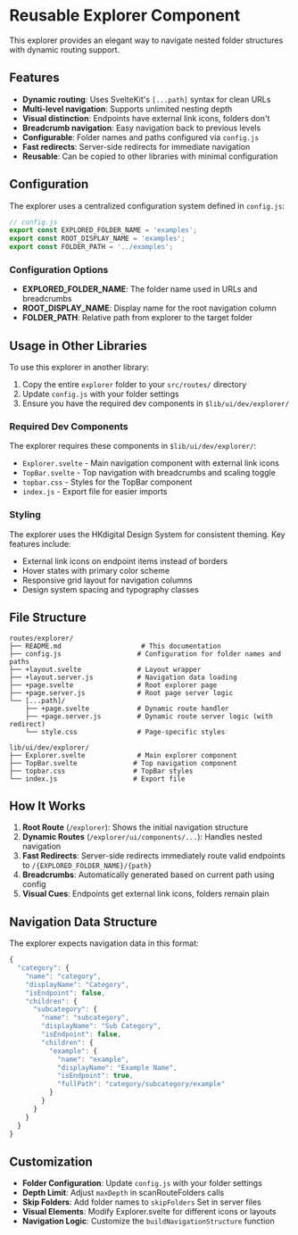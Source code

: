 # Reusable Explorer Component

This explorer provides an elegant way to navigate nested folder structures 
with dynamic routing support.

## Features

- **Dynamic routing**: Uses SvelteKit's `[...path]` syntax for clean URLs
- **Multi-level navigation**: Supports unlimited nesting depth
- **Visual distinction**: Endpoints have external link icons, folders don't
- **Breadcrumb navigation**: Easy navigation back to previous levels
- **Configurable**: Folder names and paths configured via `config.js`
- **Fast redirects**: Server-side redirects for immediate navigation
- **Reusable**: Can be copied to other libraries with minimal configuration

## Configuration

The explorer uses a centralized configuration system defined in `config.js`:

```javascript
// config.js
export const EXPLORED_FOLDER_NAME = 'examples';
export const ROOT_DISPLAY_NAME = 'examples';
export const FOLDER_PATH = '../examples';
```

### Configuration Options

- **EXPLORED_FOLDER_NAME**: The folder name used in URLs and breadcrumbs
- **ROOT_DISPLAY_NAME**: Display name for the root navigation column
- **FOLDER_PATH**: Relative path from explorer to the target folder

## Usage in Other Libraries

To use this explorer in another library:

1. Copy the entire `explorer` folder to your `src/routes/` directory
2. Update `config.js` with your folder settings
3. Ensure you have the required dev components in `$lib/ui/dev/explorer/`

### Required Dev Components

The explorer requires these components in `$lib/ui/dev/explorer/`:

- `Explorer.svelte` - Main navigation component with external link icons
- `TopBar.svelte` - Top navigation with breadcrumbs and scaling toggle
- `topbar.css` - Styles for the TopBar component
- `index.js` - Export file for easier imports

### Styling

The explorer uses the HKdigital Design System for consistent theming. 
Key features include:

- External link icons on endpoint items instead of borders
- Hover states with primary color scheme
- Responsive grid layout for navigation columns
- Design system spacing and typography classes

## File Structure

```
routes/explorer/
├── README.md                    # This documentation
├── config.js                   # Configuration for folder names and paths
├── +layout.svelte              # Layout wrapper
├── +layout.server.js           # Navigation data loading
├── +page.svelte                # Root explorer page
├── +page.server.js             # Root page server logic
└── [...path]/
    ├── +page.svelte            # Dynamic route handler
    ├── +page.server.js         # Dynamic route server logic (with redirect)
    └── style.css               # Page-specific styles

lib/ui/dev/explorer/
├── Explorer.svelte             # Main explorer component
├── TopBar.svelte              # Top navigation component
├── topbar.css                 # TopBar styles
└── index.js                   # Export file
```

## How It Works

1. **Root Route** (`/explorer`): Shows the initial navigation structure
2. **Dynamic Routes** (`/explorer/ui/components/...`): Handles nested navigation
3. **Fast Redirects**: Server-side redirects immediately route valid endpoints 
   to `/{EXPLORED_FOLDER_NAME}/{path}`
4. **Breadcrumbs**: Automatically generated based on current path using config
5. **Visual Cues**: Endpoints get external link icons, folders remain plain

## Navigation Data Structure

The explorer expects navigation data in this format:

```javascript
{
  "category": {
    "name": "category",
    "displayName": "Category",
    "isEndpoint": false,
    "children": {
      "subcategory": {
        "name": "subcategory", 
        "displayName": "Sub Category",
        "isEndpoint": false,
        "children": {
          "example": {
            "name": "example",
            "displayName": "Example Name", 
            "isEndpoint": true,
            "fullPath": "category/subcategory/example"
          }
        }
      }
    }
  }
}
```

## Customization

- **Folder Configuration**: Update `config.js` with your folder settings
- **Depth Limit**: Adjust `maxDepth` in scanRouteFolders calls
- **Skip Folders**: Add folder names to `skipFolders` Set in server files  
- **Visual Elements**: Modify Explorer.svelte for different icons or layouts
- **Navigation Logic**: Customize the `buildNavigationStructure` function